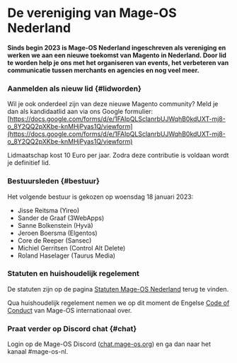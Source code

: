 # De vereniging van Mage-OS Nederland

**Sinds begin 2023 is Mage-OS Nederland ingeschreven als vereniging en werken we aan een nieuwe toekomst van Magento in Nederland. Door lid te worden help je ons met het organiseren van events, het verbeteren van communicatie tussen merchants en agencies en nog veel meer.**

### Aanmelden als nieuw lid {#lidworden}
Wil je ook onderdeel zijn van deze nieuwe Magento community? Meld je dan als kandidaatlid aan via ons Google formulier: [https://docs.google.com/forms/d/e/1FAIpQLSclanrbUJWqhB0kdUXT-mj8-o_8Y2QQ2pXKbe-knMHjPyas1Q/viewform](https://docs.google.com/forms/d/e/1FAIpQLSclanrbUJWqhB0kdUXT-mj8-o_8Y2QQ2pXKbe-knMHjPyas1Q/viewform)

Lidmaatschap kost 10 Euro per jaar. Zodra deze contributie is voldaan wordt je definitief lid.

### Bestuursleden {#bestuur}
Het volgende bestuur is gekozen op woensdag 18 januari 2023:

- Jisse Reitsma (Yireo)
- Sander de Graaf (3WebApps)
- Sanne Bolkenstein (Hyvä)
- Jeroen Boersma (Elgentos)
- Core de Reeper (Sansec)
- Michiel Gerritsen (Control Alt Delete)
- Roland Haselager (Taurus Media)

### Statuten en huishoudelijk regelement
De statuten zijn op de pagina [Statuten Mage-OS Nederland](/statuten) terug te vinden.

Qua huishoudelijk regelement nemen we op dit moment de Engelse [Code of Conduct](https://mage-os.org/code-of-conduct) van Mage-OS internationaal over.



### Praat verder op Discord chat {#chat}
Login op de Mage-OS Discord ([chat.mage-os.org](http://chat.mage-os.org)) en ga dan naar het kanaal #mage-os-nl.

